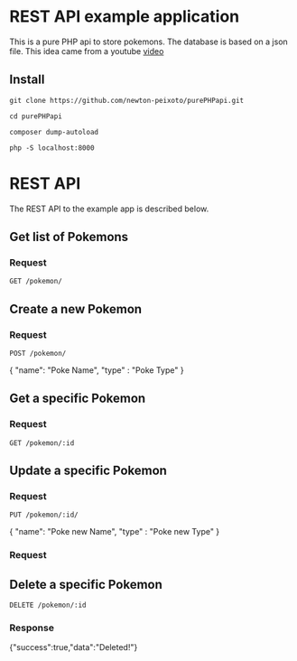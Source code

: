 # REST API example application

This is a pure PHP api to store pokemons. The database is based on a json file. This idea came from a youtube [video](https://www.youtube.com/watch?v=NxHY14rMPvc)

## Install

    git clone https://github.com/newton-peixoto/purePHPapi.git

    cd purePHPapi

    composer dump-autoload

    php -S localhost:8000 


# REST API

The REST API to the example app is described below.

## Get list of Pokemons

### Request

`GET /pokemon/`

## Create a new Pokemon

### Request

`POST /pokemon/`

{
    "name": "Poke Name",
    "type" : "Poke Type"
}

## Get a specific Pokemon

### Request

`GET /pokemon/:id`


## Update a specific Pokemon

### Request

`PUT /pokemon/:id/`

{
    "name": "Poke new Name",
    "type" : "Poke new Type"
}

### Request


## Delete a specific Pokemon

`DELETE /pokemon/:id`

### Response

{"success":true,"data":"Deleted!"}

